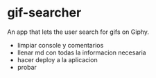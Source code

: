 # gif-searcher
An app that lets the user search for gifs on Giphy.

- limpiar console y comentarios
- llenar md con todas la informacion necesaria
- hacer deploy a la aplicacion
- probar
